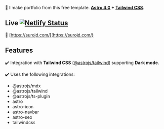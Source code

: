 💫 I make portfolio from this free template. **[Astro 4.0](https://astro.build/) + [Tailwind CSS](https://tailwindcss.com/)**.

## Live [![Netlify Status](https://api.netlify.com/api/v1/badges/6532d157-804b-40a9-ba39-fb2153e749a9/deploy-status)](https://app.netlify.com/projects/surojd/deploys)

📌 [https://surojd.com/](https://surojd.com/) 

## Features

✔️ Integration with **Tailwind CSS** ([@astrojs/tailwind](https://docs.astro.build/en/guides/integrations-guide/tailwind/)) supporting **Dark mode**.

✔️ Uses the following integrations:

- @astrojs/mdx
- @astrojs/tailwind
- @astrojs/ts-plugin
- astro
- astro-icon
- astro-navbar
- astro-seo
- tailwindcss
